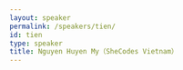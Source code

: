 ```yaml
---
layout: speaker
permalink: /speakers/tien/
id: tien
type: speaker
title: Nguyen Huyen My（SheCodes Vietnam）
---
```

